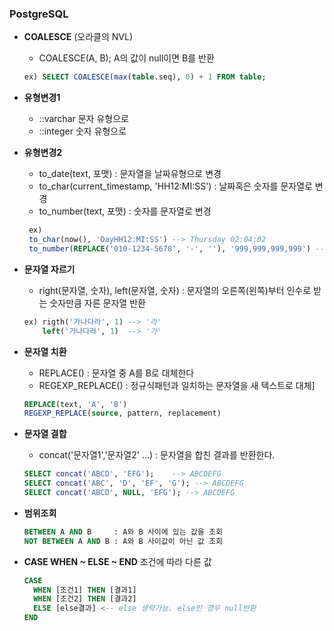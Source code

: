 ###  PostgreSQL
 - **COALESCE** (오라클의 NVL)
    - COALESCE(A, B); A의 값이 null이면 B를 반환
    ```sql
    ex) SELECT COALESCE(max(table.seq), 0) + 1 FROM table;
    ```
 - **유형변경1** 
    - ::varchar 문자 유형으로
    - ::integer 숫자 유형으로

 - **유형변경2**
   - to_date(text, 포맷) : 문자열을 날짜유형으로 변경
   - to_char(current_timestamp, 'HH12:MI:SS') : 날짜혹은 숫자를 문자열로 변경
   - to_number(text, 포맷) : 숫자를 문자열로 변경
   ```sql
    ex) 
    to_char(now(), 'DayHH12:MI:SS') --> Thursday 02:04:02
    to_number(REPLACE('010-1234-5678', '-', ''), '999,999,999,999') ---> 1,012,345,678
   ```
 - **문자열 자르기**
   - right(문자열, 숫자), left(문자열, 숫자) : 문자열의 오른쪽(왼쪽)부터 인수로 받는 숫자만큼 자른 문자열 반환
   ```sql
   ex) rigth('가나다라', 1) --> '라'
       left('가나다라', 1)  --> '가'
   ```
 - **문자열 치환**
   - REPLACE() : 문자열 중 A를 B로 대체한다
   - REGEXP_REPLACE() : 정규식패턴과 일치하는 문자열을 새 텍스트로 대체]
   ```sql
   REPLACE(text, 'A', 'B')
   REGEXP_REPLACE(source, pattern, replacement)
   ```
 - **문자열 결합**
   - concat('문자열1','문자열2' ...) : 문자열을 합친 결과를 반환한다.
   ```sql
   SELECT concat('ABCD', 'EFG'); 	--> ABCDEFG
   SELECT concat('ABC', 'D', 'EF', 'G'); --> ABCDEFG
   SELECT concat('ABCD', NULL, 'EFG'); --> ABCDEFG
   ```
   
 - **범위조회**
    ```sql
    BETWEEN A AND B     : A와 B 사이에 있는 값을 조회
    NOT BETWEEN A AND B : A와 B 사이값이 아닌 값 조회
    ```
 - **CASE WHEN ~ ELSE ~ END** 조건에 따라 다른 값
    ```sql
    CASE 
      WHEN [조건1] THEN [결과1]
      WHEN [조건2] THEN [결과2]
      ELSE [else결과] <-- else 생략가능. else인 경우 null반환	
    END
    ```
  
